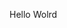 Hello Wolrd
















































































































































































































































































































































































































































































































































































































































































































































































































































































































































































































































































































































































































































































































































































































































































































































































































































































































































































































































































































































































































































































































































































































































































































































































































































































































































































































































































































































































































































































































































































































































































































































































































































































































































































































































































































































































































































































































































































































































































































































































































































































































































































































































































































































































































































































































































